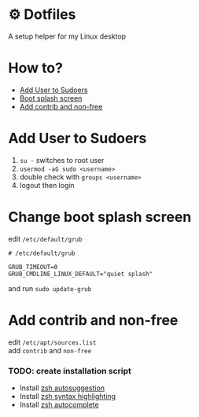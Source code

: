 # ⚙ Dotfiles
A setup helper for my Linux desktop
# How to?
* [Add User to Sudoers](#add-user-to-sudoers)
* [Boot splash screen](#change-boot-splash-screen)
* [Add contrib and non-free](#add-contrib-and-non-free)

# Add User to Sudoers
1. ```su -``` switches to root user
2. ```usermod -aG sudo <username>```
3. double check with ```groups <username>```
4. logout then login

# Change boot splash screen
edit ```/etc/default/grub```
```
# /etc/default/grub

GRUB_TIMEOUT=0
GRUB_CMDLINE_LINUX_DEFAULT="quiet splash"
```
and run
```sudo update-grub```
# Add contrib and non-free
edit ```/etc/apt/sources.list```<br>
add ```contrib``` and ```non-free```

### TODO: create installation script
* Install [zsh autosuggestion](https://github.com/zsh-users/zsh-autosuggestions/blob/master/INSTALL.md)
* Install [zsh syntax highlighting](https://github.com/zsh-users/zsh-syntax-highlighting/blob/master/INSTALL.md)
* Install [zsh autocomplete](https://github.com/marlonrichert/zsh-autocomplete)
